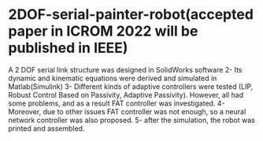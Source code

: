 # 2DOF-serial-painter-robot(accepted paper in ICROM 2022 will be published in IEEE)
A 2 DOF serial link structure was designed in SolidWorks software 2- Its dynamic and kinematic equations were derived and simulated in Matlab(Simulink) 3- Different kinds of adaptive controllers were tested (LIP, Robust Control Based on Passivity, Adaptive Passivity). However, all had some problems, and as a result FAT controller was investigated. 4- Moreover, due to other issues FAT controller was not enough, so a neural network controller was also proposed. 5- after the simulation, the robot was printed and assembled. 

